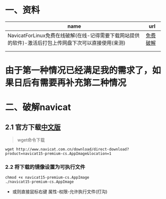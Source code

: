 # 一、资料

| name                                                         | url                          |
| ------------------------------------------------------------ | ---------------------------- |
| NavicatForLinux免费在线破解(在线-记得需要下载网站提供的软件)-激活后打包上传网盘下次可以直接使用(亲测) | [免费破解](https://rlds.tk/) |
|                                                              |                              |
|                                                              |                              |

# 由于第一种情况已经满足我的需求了，如果日后有需要再补充第二种情况

# 二、破解navicat

## 2.1 官方下载[中文版](http://www.navicat.com.cn/download/navicat-premium)

> wget命令下载

```shell
wget http://www.navicat.com.cn/download/direct-download?product=navicat15-premium-cs.AppImage&location=1
```

### 2.2 将下载的镜像设置为可执行文件

```shell
chmod +x navicat15-premium-cs.AppImage
./navicat15-premium-cs.AppImage
```

- 或则直接鼠标右键 属性-权限-允许执行文件(打沟)

